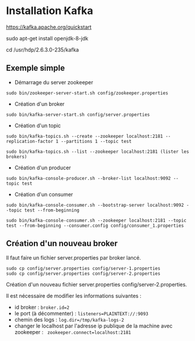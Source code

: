 # Installation Kafka

https://kafka.apache.org/quickstart

sudo apt-get install openjdk-8-jdk

cd /usr/hdp/2.6.3.0-235/kafka

## Exemple simple
* Démarrage du server zookeeper
```
sudo bin/zookeeper-server-start.sh config/zookeeper.properties
```

* Création d'un broker
```
sudo bin/kafka-server-start.sh config/server.properties
```

* Création d'un topic
```
sudo bin/kafka-topics.sh --create --zookeeper localhost:2181 --replication-factor 1 --partitions 1 --topic test

sudo bin/kafka-topics.sh --list --zookeeper localhost:2181 (lister les brokers)
```

* Création d'un producer
```
sudo bin/kafka-console-producer.sh --broker-list localhost:9092 --topic test
```
* Création d'un consumer
```
sudo bin/kafka-console-consumer.sh --bootstrap-server localhost:9092 --topic test --from-beginning
```
```
sudo bin/kafka-console-consumer.sh --zookeeper localhost:2181 --topic test --from-beginning --consumer.config config/consumer_1.properties
```

## Création d'un nouveau broker

Il faut faire un fichier server.properties par broker lancé.
```
sudo cp config/server.properties config/server-1.properties
sudo cp config/server.properties config/server-2.properties
```
Création d'un nouveau fichier server.properties config/server-2.properties.

Il est nécessaire de modifier les informations suivantes :
 
* id broker : `broker.id=2`
* le port (à décommenter) : `listeners=PLAINTEXT://:9093` 
* chemin des logs : `log.dir=/tmp/kafka-logs-2`
* changer le localhost par l'adresse ip publique de la machine avec zookeeper : ` zookeeper.connect=localhost:2181`
